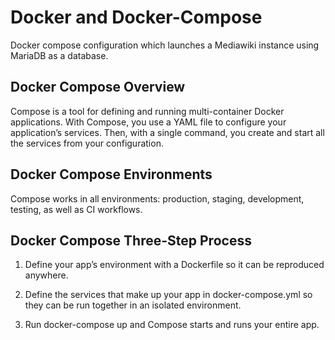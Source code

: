 # Docker and Docker-Compose

Docker compose configuration which launches a Mediawiki instance using MariaDB as a database. 

## Docker Compose Overview

Compose is a tool for defining and running multi-container Docker applications. With Compose, you use a YAML file to configure your application’s services. Then, with a single command, you create and start all the services from your configuration.

## Docker Compose Environments

Compose works in all environments: production, staging, development, testing, as well as CI workflows. 

## Docker Compose Three-Step Process

1. Define your app’s environment with a Dockerfile so it can be reproduced anywhere.

2. Define the services that make up your app in docker-compose.yml so they can be run together in an isolated environment.

3. Run docker-compose up and Compose starts and runs your entire app.

